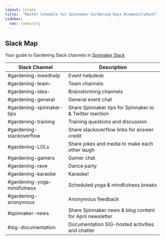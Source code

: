 ```yaml
---
layout: single
title:  "Master Schedule for Spinnaker Gardening Days #communityHack"
sidebar:
  nav: community
---
```

## Slack Map
Your guide to Gardening Slack channels in [Spinnaker Slack](https://join.spinnaker.io)

|Slack Channel|Description|
|-----|-----------------------|
|#gardening-ineedhelp|Event helpdesk|
|#gardening-team-<projectString>|Team channels|
|#gardening-idea-<projectString>|Brainstorming channels|
|#gardening-general|General event chat|
|#gardening-spinnaker-tips|Share Spinnaker tips for Spinnaker.io & Twitter mention |
|#gardening-training|Training questions and discussion|
|#gardening-stackoverflow|Share stackoverflow links for answer credit|
|#gardening-LOLs|Share jokes and media to make each other laugh|
|#gardening-gamers|Gamer chat|
|#gardening-rave|Dance party|
|#gardening-karaoke|Karaoke!|
|#gardening-yoga-mindfulness|Scheduled yoga & mindfulness breaks|
|#gardening-anonymous|Anonymous feedback|
|#spinnaker-news|Share Spinnaker news & blog content for April newsletter|
|#sig-documentation|Documentation SIG-hosted activities and chatter|
